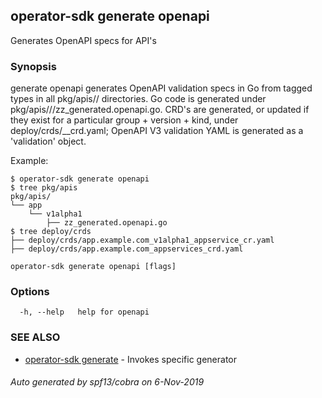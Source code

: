 ## operator-sdk generate openapi

Generates OpenAPI specs for API's

### Synopsis

generate openapi generates OpenAPI validation specs in Go from tagged types
in all pkg/apis/<group>/<version> directories. Go code is generated under
pkg/apis/<group>/<version>/zz_generated.openapi.go. CRD's are generated, or
updated if they exist for a particular group + version + kind, under
deploy/crds/<full group>_<resource>_crd.yaml; OpenAPI V3 validation YAML
is generated as a 'validation' object.

Example:

	$ operator-sdk generate openapi
	$ tree pkg/apis
	pkg/apis/
	└── app
		└── v1alpha1
			├── zz_generated.openapi.go
	$ tree deploy/crds
	├── deploy/crds/app.example.com_v1alpha1_appservice_cr.yaml
	├── deploy/crds/app.example.com_appservices_crd.yaml


```
operator-sdk generate openapi [flags]
```

### Options

```
  -h, --help   help for openapi
```

### SEE ALSO

* [operator-sdk generate](operator-sdk_generate.md)	 - Invokes specific generator

###### Auto generated by spf13/cobra on 6-Nov-2019
